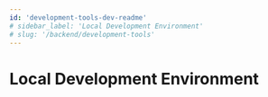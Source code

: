 ```yaml
---
id: 'development-tools-dev-readme'
# sidebar_label: 'Local Development Environment'
# slug: '/backend/development-tools'
---
```


# Local Development Environment





